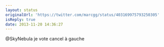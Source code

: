 ```yaml
---
layout: status
originalUrl: 'https://twitter.com/marcgg/status/403169975793250305'
isReply: true
date: 2013-11-20 14:36:27
---
```


@SkyNebula je vote cancel à gauche
